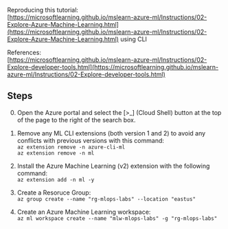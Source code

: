 
Reproducing this tutorial:   
[https://microsoftlearning.github.io/mslearn-azure-ml/Instructions/02-Explore-Azure-Machine-Learning.html](https://microsoftlearning.github.io/mslearn-azure-ml/Instructions/02-Explore-Azure-Machine-Learning.html)
using CLI  
  
References:  
[https://microsoftlearning.github.io/mslearn-azure-ml/Instructions/02-Explore-developer-tools.html](https://microsoftlearning.github.io/mslearn-azure-ml/Instructions/02-Explore-developer-tools.html)

## Steps

0. Open the Azure portal and select the [>_] (Cloud Shell) button at the top of the page to the right of the search box.
  
1. Remove any ML CLI extensions (both version 1 and 2) to avoid any conflicts with previous versions with this command:  
   `az extension remove -n azure-cli-ml`  
   `az extension remove -n ml`

2. Install the Azure Machine Learning (v2) extension with the following command:  
   `az extension add -n ml -y`
  
3. Create a Resoruce Group:  
  `az group create --name "rg-mlops-labs" --location "eastus"`

4. Create an Azure Machine Learning workspace:  
  `az ml workspace create --name "mlw-mlops-labs" -g "rg-mlops-labs"`
